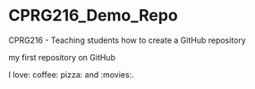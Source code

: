 # CPRG216_Demo_Repo
CPRG216 - Teaching students how to create a GitHub repository

my first repository on GitHub

I love: coffee: pizza: and :movies:.
